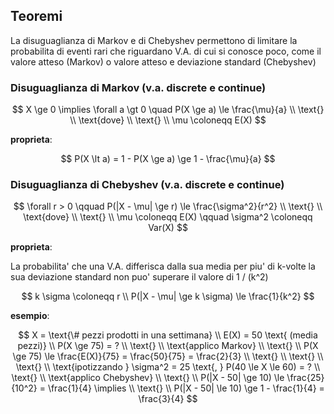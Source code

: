 ## Teoremi

La disuguaglianza di Markov e di Chebyshev permettono di limitare la probabilita di eventi rari che riguardano V.A. di cui si conosce poco, come il valore atteso (Markov) o valore atteso e deviazione standard (Chebyshev)

### Disuguaglianza di Markov (v.a. discrete e continue)

$$
X \ge 0 \implies \forall a \gt 0 \quad P(X \ge a) \le \frac{\mu}{a} \\
\text{} \\
\text{dove} \\
\text{} \\
\mu \coloneqq E(X)
$$

**proprieta**:

$$
P(X \lt a) = 1 - P(X \ge a) \ge 1 - \frac{\mu}{a}
$$

### Disuguaglianza di Chebyshev (v.a. discrete e continue)

$$
\forall r > 0 \qquad P(|X - \mu| \ge r) \le \frac{\sigma^2}{r^2} \\
\text{} \\
\text{dove} \\
\text{} \\
\mu \coloneqq E(X) \qquad \sigma^2 \coloneqq Var(X)
$$

**proprieta**:

La probabilita' che una V.A. differisca dalla sua media per piu' di k-volte la sua deviazione standard non puo' superare il valore di 1 / (k^2)

$$
k \sigma \coloneqq r \\
P(|X - \mu| \ge k \sigma) \le \frac{1}{k^2}
$$

**esempio**:

$$
X = \text{\# pezzi prodotti in una settimana} \\
E(X) = 50 \text{ (media pezzi)} \\
P(X \ge 75) = ? \\
\text{} \\
\text{applico Markov} \\
\text{} \\
P(X \ge 75) \le \frac{E(X)}{75} = \frac{50}{75} = \frac{2}{3} \\
\text{} \\
\text{} \\
\text{} \\
\text{ipotizzando } \sigma^2 = 25 \text{, } P(40 \le X \le 60) = ? \\
\text{} \\
\text{applico Chebyshev} \\
\text{} \\
P(|X - 50| \ge 10) \le \frac{25}{10^2} = \frac{1}{4} \implies \\
\text{} \\
P(|X - 50| \le 10) \ge 1 - \frac{1}{4} = \frac{3}{4}
$$